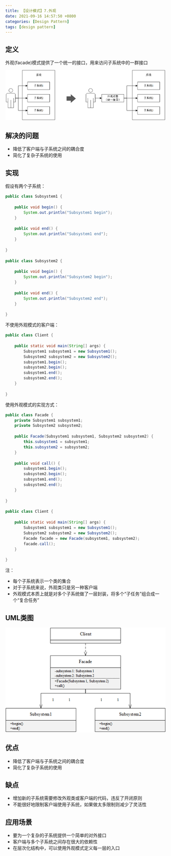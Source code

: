 ```yaml
---
title: 【设计模式】7.外观
date: 2021-09-16 14:57:50 +0800
categories: [Design Pattern]
tags: [design pattern]
---
```

## 定义
外观(facade)模式提供了一个统一的接口，用来访问子系统中的一群接口

![外观模式示意图](/assets/images/design-pattern-facade/外观模式示意图.png)

## 解决的问题
* 降低了客户端与子系统之间的耦合度
* 简化了复杂子系统的使用

## 实现
假设有两个子系统：
```java
public class Subsystem1 {

    public void begin() {
        System.out.println("Subsystem1 begin");
    }

    public void end() {
        System.out.println("Subsystem1 end");
    }

}

public class Subsystem2 {

    public void begin() {
        System.out.println("Subsystem2 begin");
    }

    public void end() {
        System.out.println("Subsystem2 end");
    }

}
```

不使用外观模式的客户端：
```java
public class Client {

    public static void main(String[] args) {
        Subsystem1 subsystem1 = new Subsystem1();
        Subsystem2 subsystem2 = new Subsystem2();
        subsystem1.begin();
        subsystem2.begin();
        subsystem1.end();
        subsystem2.end();
    }

}
```

使用外观模式的实现方式：
```java
public class Facade {
    private Subsystem1 subsystem1;
    private Subsystem2 subsystem2;

    public Facade(Subsystem1 subsystem1, Subsystem2 subsystem2) {
        this.subsystem1 = subsystem1;
        this.subsystem2 = subsystem2;
    }

    public void call() {
        subsystem1.begin();
        subsystem2.begin();
        subsystem1.end();
        subsystem2.end();
    }

}

public class Client {

    public static void main(String[] args) {
        Subsystem1 subsystem1 = new Subsystem1();
        Subsystem2 subsystem2 = new Subsystem2();
        Facade facade = new Facade(subsystem1, subsystem2);
        facade.call();
    }

}
```

注：
* 每个子系统表示一个类的集合
* 对于子系统来说，外观类只是另一种客户端
* 外观模式本质上就是对多个子系统做了一层封装，将多个“子任务”组合成一个“复合任务”

## UML类图
![外观模式UML类图](/assets/images/design-pattern-facade/外观模式UML类图.png)

## 优点
* 降低了客户端与子系统之间的耦合度
* 简化了复杂子系统的使用

## 缺点
* 增加新的子系统需要修改外观类或客户端的代码，违反了开闭原则
* 不能很好地限制客户端使用子系统，如果做太多限制则减少了灵活性

## 应用场景
* 要为一个复杂的子系统提供一个简单的对外接口
* 客户端与多个子系统之间存在很大的依赖性
* 在层次化结构中，可以使用外观模式定义每一层的入口
